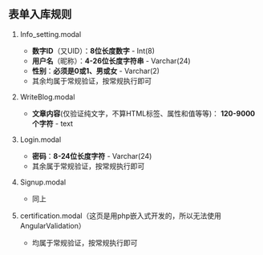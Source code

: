 
## 表单入库规则 ##


1. Info_setting.modal

    - **数字ID**（又UID）：**8位长度数字** - Int(8)
	- **用户名**（昵称）：**4-26位长度字符串** - Varchar(24)
	- **性别**：**必须是0或1、男或女** - Varchar(2)
	- 其余均属于常规验证，按常规执行即可


2. WriteBlog.modal

	- **文章内容**(仅验证纯文字，不算HTML标签、属性和值等等)： **120-9000个字符** - text


3. Login.modal
	
	- **密码**：**8-24位长度字符** - Varchar(24)
	- 其余属于常规验证，按常规执行即可


4. Signup.modal
	
	- 同上 


5. certification.modal（这页是用php嵌入式开发的，所以无法使用AngularValidation）
	- 均属于常规验证，按常规执行即可



